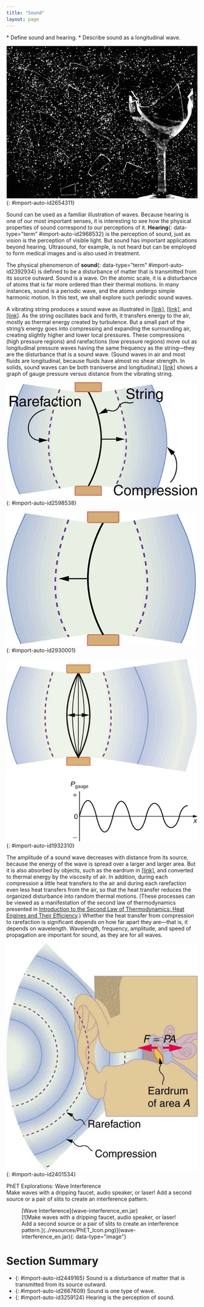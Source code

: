 ```yaml
---
title: "Sound"
layout: page
---
```



<div data-type="abstract" markdown="1">
* Define sound and hearing.
* Describe sound as a longitudinal wave.

</div>

 ![Photograph of a glass, half of which is shattered into small pieces by a high-intensity sound wave. The tiny glass bits are shattered all over the place.](../resources/Figure_18_01_01a.jpg "This glass has been shattered by a high-intensity sound wave of the same frequency as the resonant frequency of the glass. While the sound is not visible, the effects of the sound prove its existence. (credit: ||read||, Flickr)"){: #import-auto-id2654311}

Sound can be used as a familiar illustration of waves. Because hearing is one of our most important senses, it is interesting to see how the physical properties of sound correspond to our perceptions of it. **Hearing**{: data-type="term" #import-auto-id2968532} is the perception of sound, just as vision is the perception of visible light. But sound has important applications beyond hearing. Ultrasound, for example, is not heard but can be employed to form medical images and is also used in treatment.

The physical phenomenon of **sound**{: data-type="term" #import-auto-id2392934} is defined to be a disturbance of matter that is transmitted from its source outward. Sound is a wave. On the atomic scale, it is a disturbance of atoms that is far more ordered than their thermal motions. In many instances, sound is a periodic wave, and the atoms undergo simple harmonic motion. In this text, we shall explore such periodic sound waves.

A vibrating string produces a sound wave as illustrated in [\[link\]](#import-auto-id2598538), [\[link\]](#import-auto-id2930001), and [\[link\]](#import-auto-id1932310). As the string oscillates back and forth, it transfers energy to the air, mostly as thermal energy created by turbulence. But a small part of the string’s energy goes into compressing and expanding the surrounding air, creating slightly higher and lower local pressures. These compressions (high pressure regions) and rarefactions (low pressure regions) move out as longitudinal pressure waves having the same frequency as the string—they are the disturbance that is a sound wave. (Sound waves in air and most fluids are longitudinal, because fluids have almost no shear strength. In solids, sound waves can be both transverse and longitudinal.) [\[link\]](#import-auto-id1932310) shows a graph of gauge pressure versus distance from the vibrating string.

 ![Diagram of a vibrating string held fixed at both ends. The string is shown to move toward the right. The compression and rarefaction of air is shown as bold and dotted line arcs around the string.](../resources/Figure_18_01_02aa.jpg "A vibrating string moving to the right compresses the air in front of it and expands the air behind it."){: #import-auto-id2598538}

![Diagram of a vibrating string held fixed at both the ends. The string is shown to move toward the left. The compression and rarefaction of air is shown as bold and dotted arcs around the string.](../resources/Figure_18_01_02ba.jpg "As the string moves to the left, it creates another compression and rarefaction as the ones on the right move away from the string."){: #import-auto-id2930001}

![Part a of the diagram shows a vibrating string held fixed at both the ends. The string is shown to vibrate to and fro toward left and right. The compression and rarefaction of air is shown as bold and dotted arcs around the string. Part b shows a graph of pressure versus distance from the source. The pressure is along the y axis and the distance is along the x axis. The graph is a sine wave along the x axis.](../resources/Figure_18_01_02c.jpg "After many vibrations, there are a series of compressions and rarefactions moving out from the string as a sound wave. The graph shows gauge pressure versus distance from the source. Pressures vary only slightly from atmospheric for ordinary sounds."){: #import-auto-id1932310}

The amplitude of a sound wave decreases with distance from its source, because the energy of the wave is spread over a larger and larger area. But it is also absorbed by objects, such as the eardrum in [\[link\]](#import-auto-id2401534), and converted to thermal energy by the viscosity of air. In addition, during each compression a little heat transfers to the air and during each rarefaction even less heat transfers from the air, so that the heat transfer reduces the organized disturbance into random thermal motions. (These processes can be viewed as a manifestation of the second law of thermodynamics presented in [Introduction to the Second Law of Thermodynamics: Heat Engines and Their Efficiency](/m42234).) Whether the heat transfer from compression to rarefaction is significant depends on how far apart they are—that is, it depends on wavelength. Wavelength, frequency, amplitude, and speed of propagation are important for sound, as they are for all waves.

![Diagram of an ear is shown with sound wave compressions and rare factions entering the ear as semicircular arcs of bold and dotted lines. The cross section of ear drum marked as A is shown to vibrate to and fro with a force F equals P times A.](../resources/Figure_18_01_03a.jpg "Sound wave compressions and rarefactions travel up the ear canal and force the eardrum to vibrate. There is a net force on the eardrum, since the sound wave pressures differ from the atmospheric pressure found behind the eardrum. A complicated mechanism converts the vibrations to nerve impulses, which are perceived by the person."){: #import-auto-id2401534}

<div data-type="note" id="eip-494" data-label="" markdown="1">
<div data-type="title">
PhET Explorations: Wave Interference
</div>
Make waves with a dripping faucet, audio speaker, or laser! Add a second source or a pair of slits to create an interference pattern.

<figure markdown="1" id="eip-id1389490">
<figcaption>
[Wave Interference](wave-interference_en.jar)
</figcaption>
<span data-type="media" id="Phet_module_18.1" data-alt="Make waves with a dripping faucet, audio speaker, or laser! Add a second source or a pair of slits to create an interference pattern."> [![Make waves with a dripping faucet, audio speaker, or laser! Add a second source or a pair of slits to create an interference pattern.](../resources/PhET_Icon.png)](wave-interference_en.jar){: data-type="image"} <span data-media-type="image/png" data-print="true" data-src="PhET_Icon.png" data-type="image" width="450" /> </span>
</figure>
</div>

# Section Summary

* {: #import-auto-id2449165} Sound is a disturbance of matter that is transmitted from its source outward.
* {: #import-auto-id2667609} Sound is one type of wave.
* {: #import-auto-id3259124} Hearing is the perception of sound.

